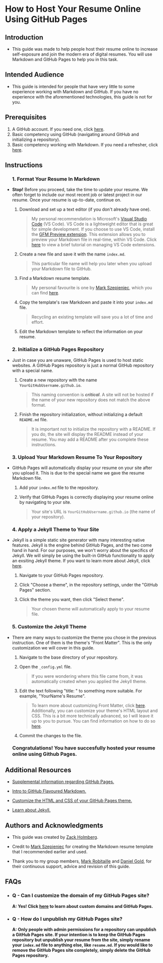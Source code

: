 # How to Host Your Resume Online Using GitHub Pages

## Introduction

* This guide was made to help people host their resume online to increase self-exposure and join the modern era of digital resumes. You will use Markdown and GitHub Pages to help you in this task.

## Intended Audience

* This guide is intended for people that have very little to some experience working with Markdown and GitHub. If you have no experience with the aforementioned technologies, this guide is not for you.

## Prerequisites

1. A GitHub account. If you need one, click [here](https://github.com/join).
2. Basic competency using GitHub (navigating around GitHub and initializing a repository).
3. Basic competency working with Markdown. If you need a refresher, click [here](https://www.markdowntutorial.com/).

## Instructions

### &nbsp;&nbsp;&nbsp;&nbsp;&nbsp;&nbsp;1. Format Your Resume In Markdown

* __Stop!__ Before you proceed, take the time to update your resume. We often forget to include our most recent job or latest project in our resume. Once your resume is up-to-date, continue on.

    1. Download and set up a text editor (if you don't already have one).

        > My personal recommendation is Microsoft's [Visual Studio Code](https://code.visualstudio.com/) (VS Code). VS Code is a lightweight editor that is great for simple development. If you choose to use VS Code, install the [GFM Preview extension](https://marketplace.visualstudio.com/items?itemName=tomoki1207.vscode-gfm-preview). This extension allows you to preview your Markdown file in real-time, within VS Code. Click [here](https://code.visualstudio.com/docs/introvideos/extend) to view a brief tutorial on managing VS Code extensions.

    2. Create a new file and save it with the name `index.md`.

        > This particular file name will help you later when you upload your Markdown file to GitHub.

    3. Find a Markdown resume template.

        > My personal favourite is one by [Mark Szepieniec](https://github.com/mszep), which you can find [here](https://gist.github.com/mszep/d3235240cc6653d6eeaa#file-resume).

    4. Copy the template's raw Markdown and paste it into your `index.md` file.

        > Recycling an existing template will save you a lot of time and effort.

    5. Edit the Markdown template to reflect the information on your resume.

### &nbsp;&nbsp;&nbsp;&nbsp;&nbsp;&nbsp;2. Initialize a GitHub Pages Repository

* Just in case you are unaware, GitHub Pages is used to host static websites. A GitHub Pages repository is just a normal GitHub repository with a special name.

    1. Create a new repository with the name `YourGitHubUsername.github.io`.

        > This naming convention is *__critical__*. A site will not be hosted if the name of your new repository does not match the above format.

    2. Finish the repository initialization, without initializing a default `README.md` file.

        > It is important not to initialize the repository with a README. If you do, the site will display the README instead of your resume. You may add a README after you complete these instructions.

### &nbsp;&nbsp;&nbsp;&nbsp;&nbsp;&nbsp;3. Upload Your Markdown Resume To Your Repository

* GitHub Pages will automatically display your resume on your site after you upload it. This is due to the special name we gave the resume Markdown file.

    1. Add your `index.md` file to the repository.

    2. Verify that GitHub Pages is correctly displaying your resume online by navigating to your site.

        > Your site's URL is `YourGitHubUsername.github.io` (the name of your repository).

### &nbsp;&nbsp;&nbsp;&nbsp;&nbsp;&nbsp;4. Apply a Jekyll Theme to Your Site

* Jekyll is a simple static site generator with many interesting native features. Jekyll is the engine behind GitHub Pages, and the two come hand in hand. For our purposes, we won't worry about the specifics of Jekyll. We will simply be using the built-in GitHub functionality to apply an exsiting Jekyll theme. If you want to learn more about Jekyll, click [here](https://jekyllrb.com/).

    1. Navigate to your GitHub Pages repository.

    2. Click "Choose a theme", in the repository settings, under the "GitHub  Pages" section.

    3. Click the theme you want, then click "Select theme".

        > Your chosen theme will automatically apply to your resume file.

### &nbsp;&nbsp;&nbsp;&nbsp;&nbsp;&nbsp;5. Customize the Jekyll Theme

* There are many ways to customize the theme you chose in the previous instruction. One of them is the theme's "Front Matter". This is the only customization we will cover in this guide.

    1. Navigate to the base directory of your repository.

    2. Open the `_config.yml` file.

        > If you were wondering where this file came from, it was automatically created when you applied the Jekyll theme.

    3. Edit the text following "title: " to something more suitable. For example, "YourName's Resume".

        > To learn more about customizing Front Matter, click [here](https://jekyllrb.com/docs/front-matter/). Additionally, you can customize your theme's HTML layout and CSS. This is a bit more technically advanced, so I will leave it up to you to pursue. You can find information on how to do so [here](https://help.github.com/en/github/working-with-github-pages/adding-a-theme-to-your-github-pages-site-using-jekyll#customizing-your-themes-html-layout).

    4. Commit the changes to the file.

    ### Congratulations! You have succesfully hosted your resume online using Github Pages.

## Additional Resources

* [Supplemental information regarding GitHub Pages.](https://help.github.com/en/categories/working-with-github-pages)

* [Intro to GitHub Flavoured Markdown.](https://github.github.com/gfm/)

* [Customize the HTML and CSS of your GitHub Pages theme.](https://help.github.com/en/github/working-with-github-pages/adding-a-theme-to-your-github-pages-site-using-jekyll#customizing-your-themes-html-layout)

* [Learn about Jekyll.](https://jekyllrb.com/)

## Authors and Acknowledgments

* This guide was created by [Zack Holmberg](https://github.com/ZackHolmberg).

* Credit to [Mark Szepieniec](https://github.com/mszep) for creating the Markdown resume template that I recommended earlier and used.

* Thank you to my group members, [Mark Robitaille](https://github.com/MarkRobitaille) and [Daniel Gold](https://github.com/goldDaniel), for their continuous support, advice and revision of this guide.

## FAQs

* ### Q - Can I customize the domain of my GitHub Pages site?

    __A: Yes! Click [here](https://help.github.com/en/github/working-with-github-pages/about-custom-domains-and-github-pages) to learn about custom domains and GitHub Pages.__

* ### Q - How do I unpublish my GitHub Pages site?

    __A: Only people with admin permissions for a repository can unpublish a GitHub Pages site. If your intention is to keep the GitHub Pages repository but unpublish your resume from the site, simply rename your `index.md` file to anything else, like `resume.md`. If you would like to remove the GitHub Pages site completely, simply delete the GitHub Pages repository.__
